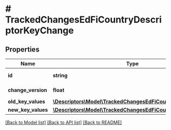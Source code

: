# # TrackedChangesEdFiCountryDescriptorKeyChange

## Properties

Name | Type | Description | Notes
------------ | ------------- | ------------- | -------------
**id** | **string** | Resource identifier | [optional]
**change_version** | **float** | Change version | [optional]
**old_key_values** | [**\Descriptors\Model\TrackedChangesEdFiCountryDescriptorKey**](TrackedChangesEdFiCountryDescriptorKey.md) |  | [optional]
**new_key_values** | [**\Descriptors\Model\TrackedChangesEdFiCountryDescriptorKey**](TrackedChangesEdFiCountryDescriptorKey.md) |  | [optional]

[[Back to Model list]](../../README.md#models) [[Back to API list]](../../README.md#endpoints) [[Back to README]](../../README.md)
